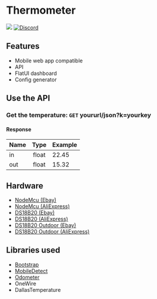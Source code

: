 # Thermometer

[![](https://img.shields.io/github/license/mashape/apistatus.svg)](https://github.com/xRealNeon/Thermometer/blob/master/LICENSE)
[![Discord](https://discordapp.com/api/guilds/365206523749728266/embed.png)](https://discord.gg/rpvdY42)

## Features
- Mobile web app compatible
- API
- FlatUI dashboard
- Config generator

## Use the API
### Get the temperature: `GET` yoururl/json?k=yourkey

#### Response
| Name          | Type          | Example     |
| ------------- |:-------------:|-------------|
| in            | float         | 22.45       |
| out           | float         | 15.32       |

## Hardware
- [NodeMcu (Ebay)](https://www.ebay.com/itm/NodeMcu-Lua-WIFI-Internet-Things-development-board-based-ESP8266-CP2102-module/201542946669)
- [NodeMcu (AliExpress)](https://www.aliexpress.com/item/New-Wireless-module-NodeMcu-Lua-WIFI-Internet-of-Things-development-board-based-ESP8266-with-pcb-Antenna/32656775273.html)
- [DS18B20 (Ebay)](https://www.ebay.com/itm/10-20-50PCS-DS18B20-9-12bit-Temperature-Sensor-Dallas-Thermometer-Sensor-TO-92/192733327656)
- [DS18B20 (AliExpress)](https://www.aliexpress.com/item/freeshipping-new-and-original-DS18B20-Digital-Thermometer-Sensor/1049373066.html)
- [DS18B20 Outdoor (Ebay)](https://www.ebay.com/itm/10pcs-Waterproof-DS18B20-Digital-Thermal-Probe-SensorTemperature-Sensor-100cm-TS/113336693808)
- [DS18B20 Outdoor (AliExpress)](https://www.aliexpress.com/item/Free-Shipping-1PCS-Digital-Temperature-Temp-Sensor-Probe-DS18B20-For-Thermometer-1m-Waterproof-100CM/32522322459.html)

## Libraries used
- [Bootstrap](https://getbootstrap.com/)
- [MobileDetect](https://hgoebl.github.io/mobile-detect.js/)
- [Odometer](https://github.hubspot.com/odometer/)
- OneWire
- DallasTemperature
